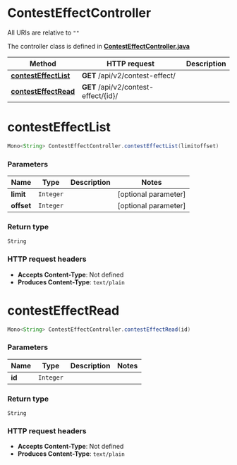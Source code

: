 # ContestEffectController

All URIs are relative to `""`

The controller class is defined in **[ContestEffectController.java](../../src/main/java/org/openapitools/controller/ContestEffectController.java)**

Method | HTTP request | Description
------------- | ------------- | -------------
[**contestEffectList**](#contestEffectList) | **GET** /api/v2/contest-effect/ | 
[**contestEffectRead**](#contestEffectRead) | **GET** /api/v2/contest-effect/{id}/ | 

<a name="contestEffectList"></a>
# **contestEffectList**
```java
Mono<String> ContestEffectController.contestEffectList(limitoffset)
```



### Parameters
Name | Type | Description  | Notes
------------- | ------------- | ------------- | -------------
**limit** | `Integer` |  | [optional parameter]
**offset** | `Integer` |  | [optional parameter]

### Return type
`String`


### HTTP request headers
 - **Accepts Content-Type**: Not defined
 - **Produces Content-Type**: `text/plain`

<a name="contestEffectRead"></a>
# **contestEffectRead**
```java
Mono<String> ContestEffectController.contestEffectRead(id)
```



### Parameters
Name | Type | Description  | Notes
------------- | ------------- | ------------- | -------------
**id** | `Integer` |  |

### Return type
`String`


### HTTP request headers
 - **Accepts Content-Type**: Not defined
 - **Produces Content-Type**: `text/plain`

